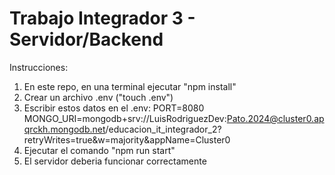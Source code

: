 # Trabajo Integrador 3 - Servidor/Backend

Instrucciones:

1. En este repo, en una terminal ejecutar "npm install"
2. Crear un archivo .env ("touch .env")
3. Escribir estos datos en el .env:
  PORT=8080
  MONGO_URI=mongodb+srv://LuisRodriguezDev:Pato.2024@cluster0.apqrckh.mongodb.net/educacion_it_integrador_2?retryWrites=true&w=majority&appName=Cluster0
4. Ejecutar el comando "npm run start"
5. El servidor deberia funcionar correctamente
